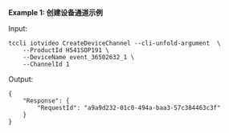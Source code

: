 **Example 1: 创建设备通道示例**



Input: 

```
tccli iotvideo CreateDeviceChannel --cli-unfold-argument  \
    --ProductId H541SOP191 \
    --DeviceName event_36502632_1 \
    --ChannelId 1
```

Output: 
```
{
    "Response": {
        "RequestId": "a9a9d232-01c0-494a-baa3-57c384463c3f"
    }
}
```

